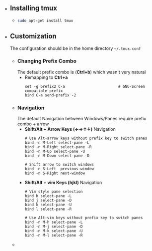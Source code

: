 - ## Installing tmux
	- ```bash
	  sudo apt-get install tmux
	  ```
- ## Customization
  The configuration should be in the home directory `~/.tmux.conf`
	- ### Changing Prefix Combo
	  The default prefix combo is (**Ctrl+b**) which wasn't very natural
		- Remapping to **Ctrl+a**
		  ```
		  set -g prefix2 C-a                        # GNU-Screen compatible prefix
		  bind C-a send-prefix -2
		  ```
	- ### Navigation
	  The default Navigation between Windows/Panes require prefix combo + arrow
		- **Shift/Alt + Arrow Keys (←→↑↓)** Navigation
		  ```
		  # Use Alt-arrow keys without prefix key to switch panes
		  bind -n M-Left select-pane -L
		  bind -n M-Right select-pane -R
		  bind -n M-Up select-pane -U
		  bind -n M-Down select-pane -D
		  
		  # Shift arrow to switch windows
		  bind -n S-Left  previous-window
		  bind -n S-Right next-window
		  ```
		- **Shift/Alt + vim Keys (hjkl)** Navigation
		  ```
		  # Vim style pane selection
		  bind h select-pane -L
		  bind j select-pane -D
		  bind k select-pane -U
		  bind l select-pane -R
		  
		  # Use Alt-vim keys without prefix key to switch panes
		  bind -n M-h select-pane -L
		  bind -n M-j select-pane -D
		  bind -n M-k select-pane -U
		  bind -n M-l select-pane -R
		  ```
	-